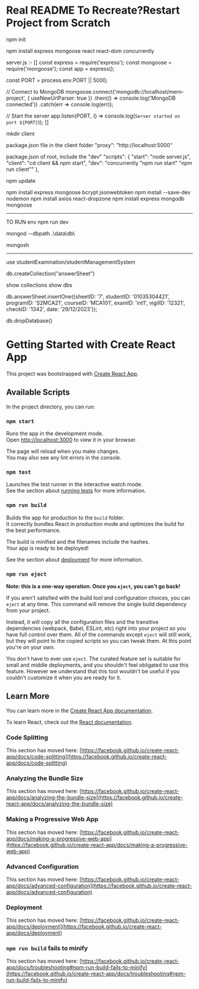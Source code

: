 # Real README To Recreate?Restart Project from Scratch
npm init

npm install express mongoose react react-dom concurrently

server.js :-
[[
const express = require('express');
const mongoose = require('mongoose');
const app = express();

const PORT = process.env.PORT || 5000;

// Connect to MongoDB
mongoose.connect('mongodb://localhost/mern-project', { useNewUrlParser: true })
  .then(() => console.log('MongoDB connected'))
  .catch(err => console.log(err));

// Start the server
app.listen(PORT, () => console.log(`Server started on port ${PORT}`));
]]

mkdir client

package.json file in the client folder
"proxy": "http://localhost:5000"

package.json of root, include the "dev"
"scripts": {
  "start": "node server.js",
  "client": "cd client && npm start",
  "dev": "concurrently \"npm run start\" \"npm run client\""
},

npm update

npm install express mongoose bcrypt jsonwebtoken
npm install --save-dev nodemon
npm install axios react-dropzone
npm install express mongodb mongoose


______________________________
TO RUN env
npm run dev

mongod --dbpath .\data\db\

mongosh
______________________________

use studentExamination/studentManagementSystem

db.createCollection("answerSheet")

show collections
show dbs

db.answerSheet.insertOne({sheetID: '7', studentID: '01035304421', 
programID: 'S2MCA21', courseID: 'MCA101', examID: 'int1', vigilID: '12321', checkID: '1342', date: '29/12/2023'});

db.dropDatabase()




# Getting Started with Create React App

This project was bootstrapped with [Create React App](https://github.com/facebook/create-react-app).

## Available Scripts

In the project directory, you can run:

### `npm start`

Runs the app in the development mode.\
Open [http://localhost:3000](http://localhost:3000) to view it in your browser.

The page will reload when you make changes.\
You may also see any lint errors in the console.

### `npm test`

Launches the test runner in the interactive watch mode.\
See the section about [running tests](https://facebook.github.io/create-react-app/docs/running-tests) for more information.

### `npm run build`

Builds the app for production to the `build` folder.\
It correctly bundles React in production mode and optimizes the build for the best performance.

The build is minified and the filenames include the hashes.\
Your app is ready to be deployed!

See the section about [deployment](https://facebook.github.io/create-react-app/docs/deployment) for more information.

### `npm run eject`

**Note: this is a one-way operation. Once you `eject`, you can't go back!**

If you aren't satisfied with the build tool and configuration choices, you can `eject` at any time. This command will remove the single build dependency from your project.

Instead, it will copy all the configuration files and the transitive dependencies (webpack, Babel, ESLint, etc) right into your project so you have full control over them. All of the commands except `eject` will still work, but they will point to the copied scripts so you can tweak them. At this point you're on your own.

You don't have to ever use `eject`. The curated feature set is suitable for small and middle deployments, and you shouldn't feel obligated to use this feature. However we understand that this tool wouldn't be useful if you couldn't customize it when you are ready for it.

## Learn More

You can learn more in the [Create React App documentation](https://facebook.github.io/create-react-app/docs/getting-started).

To learn React, check out the [React documentation](https://reactjs.org/).

### Code Splitting

This section has moved here: [https://facebook.github.io/create-react-app/docs/code-splitting](https://facebook.github.io/create-react-app/docs/code-splitting)

### Analyzing the Bundle Size

This section has moved here: [https://facebook.github.io/create-react-app/docs/analyzing-the-bundle-size](https://facebook.github.io/create-react-app/docs/analyzing-the-bundle-size)

### Making a Progressive Web App

This section has moved here: [https://facebook.github.io/create-react-app/docs/making-a-progressive-web-app](https://facebook.github.io/create-react-app/docs/making-a-progressive-web-app)

### Advanced Configuration

This section has moved here: [https://facebook.github.io/create-react-app/docs/advanced-configuration](https://facebook.github.io/create-react-app/docs/advanced-configuration)

### Deployment

This section has moved here: [https://facebook.github.io/create-react-app/docs/deployment](https://facebook.github.io/create-react-app/docs/deployment)

### `npm run build` fails to minify

This section has moved here: [https://facebook.github.io/create-react-app/docs/troubleshooting#npm-run-build-fails-to-minify](https://facebook.github.io/create-react-app/docs/troubleshooting#npm-run-build-fails-to-minify)
